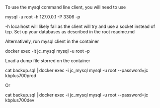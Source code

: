 
To use the mysql command line client, you will need to use 

mysql -u root -h 127.0.0.1 -P 3306 -p

-h localhost will likely fail as the client will try and use a socket instead of tcp. Set up your databases as described in the root readme.md

Alternatively, run mysql client in the container

docker exec -it jc_mysql mysql -u root -p

Load a dump file storred on the container

cat backup.sql | docker exec -i jc_mysql mysql -u root --password=jc kbplus700prod

Or 

cat backup.sql | docker exec -i jc_mysql mysql -u root --password=jc kbplus700dev

